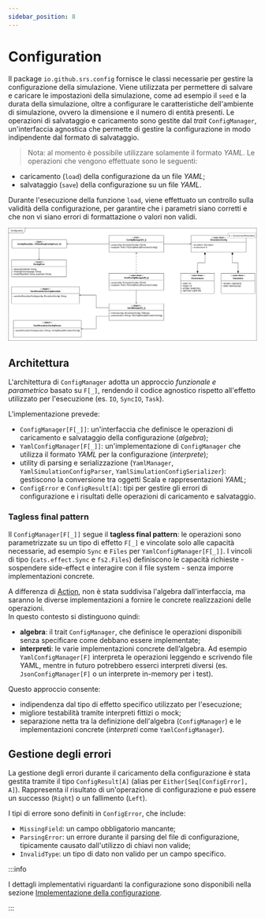 ```yaml
---
sidebar_position: 8
---
```


# Configuration

Il package `io.github.srs.config` fornisce le classi necessarie per gestire la configurazione della simulazione.
Viene utilizzata per permettere di salvare e caricare le impostazioni della simulazione, come ad esempio il `seed` e la durata della simulazione, oltre a configurare le caratteristiche dell'ambiente di simulazione, ovvero la dimensione e il numero di entità presenti.
Le operazioni di salvataggio e caricamento sono gestite dal _trait_ `ConfigManager`, un'interfaccia agnostica che permette di gestire la configurazione in modo indipendente dal formato di salvataggio.

> Nota: al momento è possibile utilizzare solamente il formato _YAML_.
> Le operazioni che vengono effettuate sono le seguenti:

- caricamento (`load`) della configurazione da un file _YAML_;
- salvataggio (`save`) della configurazione su un file _YAML_.

Durante l'esecuzione della funzione `load`, viene effettuato un controllo sulla validità della configurazione, per garantire che i parametri siano corretti e che non vi siano errori di formattazione o valori non validi.

![Configuration](../../static/img/04-detailed-design/configuration.png)

## Architettura

L'architettura di `ConfigManager` adotta un approccio _funzionale e parametrico_ basato su `F[_]`, rendendo il codice agnostico rispetto all'effetto utilizzato per l'esecuzione (es. `IO`, `SyncIO`, `Task`).

L'implementazione prevede:

- `ConfigManager[F[_]]`: un'interfaccia che definisce le operazioni di caricamento e salvataggio della configurazione (_algebra_);
- `YamlConfigManager[F[_]]`: un'implementazione di `ConfigManager` che utilizza il formato _YAML_ per la configurazione (_interprete_);
- utility di parsing e serializzazione (`YamlManager`, `YamlSimulationConfigParser`, `YamlSimulationConfigSerializer`): gestiscono la conversione tra oggetti Scala e rappresentazioni _YAML_;
- `ConfigError` e `ConfigResult[A]`: tipi per gestire gli errori di configurazione e i risultati delle operazioni di caricamento e salvataggio.

### Tagless final pattern

Il `ConfigManager[F[_]]` segue il **tagless final pattern**: le operazioni sono parametrizzate su un tipo di effetto `F[_]` e vincolate solo alle capacità necessarie, ad esempio `Sync` e `Files` per `YamlConfigManager[F[_]]`.
I vincoli di tipo (`cats.effect.Sync` e `fs2.Files`) definiscono le capacità richieste - sospendere side-effect e interagire con il file system - senza imporre implementazioni concrete.

A differenza di [Action](./07-action.md), non è stata suddivisa l'algebra dall'interfaccia, ma saranno le diverse implementazioni a fornire le concrete realizzazioni delle operazioni.  
In questo contesto si distinguono quindi:

- **algebra**: il trait `ConfigManager`, che definisce le operazioni disponibili senza specificare come debbano essere implementate;
- **interpreti**: le varie implementazioni concrete dell’algebra. Ad esempio `YamlConfigManager[F]` interpreta le operazioni leggendo e scrivendo file YAML, mentre in futuro potrebbero esserci interpreti diversi (es. `JsonConfigManager[F]` o un interprete in-memory per i test).

Questo approccio consente:

- indipendenza dal tipo di effetto specifico utilizzato per l'esecuzione;
- migliore testabilità tramite interpreti fittizi o mock;
- separazione netta tra la definizione dell'algebra (`ConfigManager`) e le implementazioni concrete (_interpreti_ come `YamlConfigManager`).

## Gestione degli errori

La gestione degli errori durante il caricamento della configurazione è stata gestita tramite il tipo `ConfigResult[A]` (alias per `Either[Seq[ConfigError], A]`).
Rappresenta il risultato di un'operazione di configurazione e può essere un successo (`Right`) o un fallimento (`Left`).

I tipi di errore sono definiti in `ConfigError`, che include:

- `MissingField`: un campo obbligatorio mancante;
- `ParsingError`: un errore durante il parsing del file di configurazione, tipicamente causato dall'utilizzo di chiavi non valide;
- `InvalidType`: un tipo di dato non valido per un campo specifico.

:::info

I dettagli implementativi riguardanti la configurazione sono disponibili nella sezione [Implementazione della configurazione](../05-implementation/02-simone-ceredi/4-configuration.md).

:::
